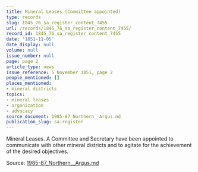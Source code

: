 ```yaml
---
title: Mineral Leases (Committee appointed)
type: records
slug: 1845_76_sa_register_content_7455
url: /records/1845_76_sa_register_content_7455/
record_id: 1845_76_sa_register_content_7455
date: '1851-11-05'
date_display: null
volume: null
issue_number: null
page: page 2
article_type: news
issue_reference: 5 November 1851, page 2
people_mentioned: []
places_mentioned:
- mineral districts
topics:
- mineral leases
- organization
- advocacy
source_document: 1985-87_Northern__Argus.md
publication_slug: sa-register
---
```


Mineral Leases.  A Committee and Secretary have been appointed to communicate with other mineral districts and to agitate for the achievement of the desired objectives.

Source: [1985-87_Northern__Argus.md](/downloads/markdown/1985-87_Northern__Argus.md)

